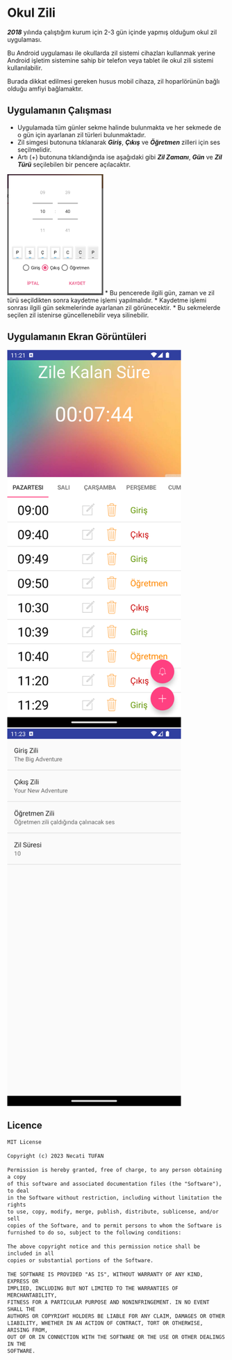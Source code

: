 # Okul Zili
**_2018_** yılında çalıştığım kurum için 2-3 gün içinde yapmış olduğum okul zil uygulaması.

Bu Android uygulaması ile okullarda zil sistemi cihazları kullanmak yerine Android işletim sistemine sahip bir telefon veya tablet ile okul zili sistemi kullanılabilir.

Burada dikkat edilmesi gereken husus mobil cihaza, zil hoparlörünün bağlı olduğu amfiyi bağlamaktır.

## Uygulamanın Çalışması
* Uygulamada tüm günler sekme halinde bulunmakta ve her sekmede de o gün için ayarlanan zil türleri bulunmaktadır.
* Zil simgesi butonuna tıklanarak **_Giriş_**, **_Çıkış_** ve **_Öğretmen_** zilleri için ses seçilmelidir.
* Artı (+) butonuna tıklandığında ise aşağıdaki gibi **_Zil Zamanı_**, **_Gün_** ve **_Zil Türü_** seçilebilen bir pencere açılacaktır.
<img src="resimler/dialog_zil_ayarla.png" width="221" height="278" />
* Bu pencerede ilgili gün, zaman ve zil türü seçildikten sonra kaydetme işlemi yapılmalıdır.
* Kaydetme işlemi sonrası ilgili gün sekmelerinde ayarlanan zil görünecektir.
* Bu sekmelerde seçilen zil istenirse güncellenebilir veya silinebilir.

## Uygulamanın Ekran Görüntüleri
<img src="resimler/ss_main.png" width="400" height="867" />
<img src="resimler/ss_settings.png" width="400" height="867" />

## Licence
    MIT License
    
    Copyright (c) 2023 Necati TUFAN
    
    Permission is hereby granted, free of charge, to any person obtaining a copy
    of this software and associated documentation files (the "Software"), to deal
    in the Software without restriction, including without limitation the rights
    to use, copy, modify, merge, publish, distribute, sublicense, and/or sell
    copies of the Software, and to permit persons to whom the Software is
    furnished to do so, subject to the following conditions:
    
    The above copyright notice and this permission notice shall be included in all
    copies or substantial portions of the Software.
    
    THE SOFTWARE IS PROVIDED "AS IS", WITHOUT WARRANTY OF ANY KIND, EXPRESS OR
    IMPLIED, INCLUDING BUT NOT LIMITED TO THE WARRANTIES OF MERCHANTABILITY,
    FITNESS FOR A PARTICULAR PURPOSE AND NONINFRINGEMENT. IN NO EVENT SHALL THE
    AUTHORS OR COPYRIGHT HOLDERS BE LIABLE FOR ANY CLAIM, DAMAGES OR OTHER
    LIABILITY, WHETHER IN AN ACTION OF CONTRACT, TORT OR OTHERWISE, ARISING FROM,
    OUT OF OR IN CONNECTION WITH THE SOFTWARE OR THE USE OR OTHER DEALINGS IN THE
    SOFTWARE.